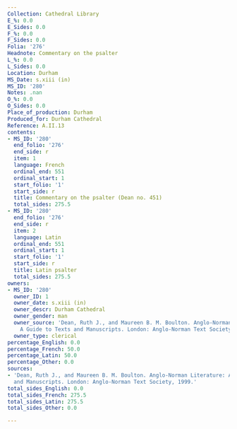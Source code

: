 ```yaml
---
Collection: Cathedral Library
E_%: 0.0
E_Sides: 0.0
F_%: 0.0
F_Sides: 0.0
Folia: '276'
Headnote: Commentary on the psalter
L_%: 0.0
L_Sides: 0.0
Location: Durham
MS_Date: s.xiii (in)
MS_ID: '280'
Notes: .nan
O_%: 0.0
O_Sides: 0.0
Place_of_production: Durham
Produced_for: Durham Cathedral
Reference: A.II.13
contents:
- MS_ID: '280'
  end_folio: '276'
  end_side: r
  item: 1
  language: French
  ordinal_end: 551
  ordinal_start: 1
  start_folio: '1'
  start_side: r
  title: Commentary on the psalter (Dean no. 451)
  total_sides: 275.5
- MS_ID: '280'
  end_folio: '276'
  end_side: r
  item: 2
  language: Latin
  ordinal_end: 551
  ordinal_start: 1
  start_folio: '1'
  start_side: r
  title: Latin psalter
  total_sides: 275.5
owners:
- MS_ID: '280'
  owner_ID: 1
  owner_date: s.xiii (in)
  owner_descr: Durham Cathedral
  owner_gender: man
  owner_source: 'Dean, Ruth J., and Maureen B. M. Boulton. Anglo-Norman Literature:
    A Guide to Texts and Manuscripts. London: Anglo-Norman Text Society, 1999. '
  owner_type: clerical
percentage_English: 0.0
percentage_French: 50.0
percentage_Latin: 50.0
percentage_Other: 0.0
sources:
- 'Dean, Ruth J., and Maureen B. M. Boulton. Anglo-Norman Literature: A Guide to Texts
  and Manuscripts. London: Anglo-Norman Text Society, 1999.'
total_sides_English: 0.0
total_sides_French: 275.5
total_sides_Latin: 275.5
total_sides_Other: 0.0

---
```

